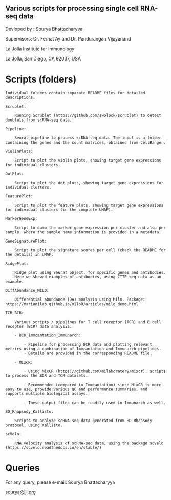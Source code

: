 
Various scripts for processing single cell RNA-seq data
-----------------------------------------------------

Devloped by : Sourya Bhattacharyya

Supervisors: Dr. Ferhat Ay and Dr. Pandurangan Vijayanand

La Jolla Institute for Immunology

La Jolla, San Diego, CA 92037, USA


Scripts (folders)
==================

	Individual folders contain separate README files for detailed descriptions.

	Scrublet:

		Running Scrublet (https://github.com/swolock/scrublet) to detect doublets from scRNA-seq data.

	Pipeline:

		Seurat pipeline to process scRNA-seq data. The input is a folder containing the genes and the count matrices, obtained from CellRanger.

	ViolinPlots:

		Script to plot the violin plots, showing target gene expressions for individual clusters.

	DotPlot:

		Script to plot the dot plots, showing target gene expressions for individual clusters.

	FeaturePlot:

		Script to plot the feature plots, showing target gene expressions for individual clusters (in the complete UMAP).

	MarkerGeneExp:

		Script to dump the marker gene expression per cluster and also per sample, where the sample name information is provided in a metadata.

	GeneSignaturePlot:

		Script to plot the signature scores per cell (check the README for the details) in UMAP.

	RidgePlot:

		Ridge plot using Seurat object, for specific genes and antibodies.
		Here we showed examples of antibodies, using CITE-seq data as an example.

	DiffAbundance_MILO:

		Differential abundance (DA) analysis using Milo. Package: https://marionilab.github.io/miloR/articles/milo_demo.html

	TCR_BCR:

		Various scripts / pipelines for T cell receptor (TCR) and B cell receptor (BCR) data analysis.

		- BCR_Immcantation_Immunarch:

			- Pipeline for processing BCR data and plotting relevant metrics using a combination of Immcantation and Immunarch pipelines. 
			- Details are provided in the corresponding README file.

		- MixCR:

			- Using MixCR (https://github.com/milaboratory/mixcr), scripts to process the BCR and TCR datasets.

			- Recommended (compared to Immcantation) since MixCR is more easy to use, provide various QC and performance summaries, and supports multiple biological assays.

			- These output files can be readily used in Immunarch as well.

	BD_Rhapsody_Kallisto:

		Scripts to analyze scRNA-seq data generated from BD Rhapsody protocol, using Kallisto.

	scVelo:

		RNA velocity analysis of scRNA-seq data, using the package scVelo (https://scvelo.readthedocs.io/en/stable/)



Queries
=======

For any query, please e-mail:
Sourya Bhattacharyya

sourya@lji.org
